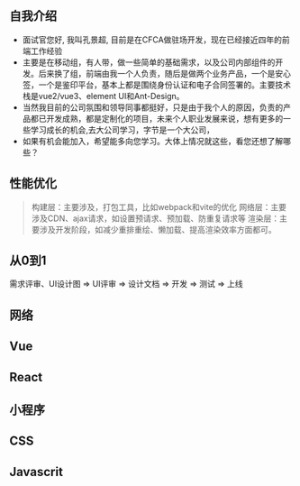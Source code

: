 ## 自我介绍

- 面试官您好, 我叫孔景超, 目前是在CFCA做驻场开发，现在已经接近四年的前端工作经验
- 主要是在移动组，有人带，做一些简单的基础需求，以及公司内部组件的开发。后来换了组，前端由我一个人负责，随后是做两个业务产品，一个是安心签，一个是鉴印平台，基本上都是围绕身份认证和电子合同签署的。主要技术栈是vue2/vue3、element UI和Ant-Design。
- 当然我目前的公司氛围和领导同事都挺好，只是由于我个人的原因，负责的产品都已开发成熟，都是定制化的项目，未来个人职业发展来说，想有更多的一些学习成长的机会,去大公司学习，字节是一个大公司，
- 如果有机会能加入，希望能多向您学习。大体上情况就这些，看您还想了解哪些？

## 性能优化
> 构建层：主要涉及，打包工具，比如webpack和vite的优化
> 网络层：主要涉及CDN、ajax请求，如设置预请求、预加载、防重复请求等
> 渲染层：主要涉及开发阶段，如减少重排重绘、懒加载、提高渲染效率方面都可。
## 从0到1
需求评审、UI设计图 => UI评审 => 设计文档 => 开发 => 测试 => 上线
## 网络
## Vue
## React
## 小程序
## CSS
## Javascrit
